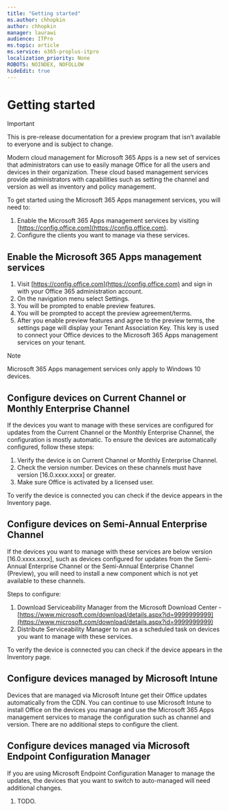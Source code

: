 ```yaml
---
title: "Getting started"
ms.author: chhopkin
author: chhopkin
manager: laurawi
audience: ITPro
ms.topic: article
ms.service: o365-proplus-itpro
localization_priority: None
ROBOTS: NOINDEX, NOFOLLOW
hideEdit: true
---
```


# Getting started

> [!IMPORTANT]
> This is pre-release documentation for a preview program that isn’t available to everyone and is subject to change.

Modern cloud management for Microsoft 365 Apps is a new set of services that administrators can use to easily manage Office for all the users and devices in their organization.  These cloud based management services provide administrators with capabilities such as setting the channel and version as well as inventory and policy management.

To get started using the Microsoft 365 Apps management services, you will need to:

1. Enable the Microsoft 365 Apps management services by visiting [https://config.office.com](https://config.office.com).
2. Configure the clients you want to manage via these services.

## Enable the Microsoft 365 Apps management services

1. Visit [https://config.office.com](https://config.office.com) and sign in with your Office 365 administration account.
2. On the navigation menu select Settings.
3. You will be prompted to enable preview features.
4. You will be prompted to accept the preview agreement/terms.
5. After you enable preview features and agree to the preview terms, the settings page will display your Tenant Association Key.  This key is used to connect your Office devices to the Microsoft 365 Apps management services on your tenant.

> [!NOTE]
> Microsoft 365 Apps management services only apply to Windows 10 devices.

## Configure devices on Current Channel or Monthly Enterprise Channel

If the devices you want to manage with these services are configured for updates from the Current Channel or the Monthly Enterprise Channel, the configuration is mostly automatic.  To ensure the devices are automatically configured, follow these steps:

1. Verify the device is on Current Channel or Monthly Enterprise Channel.
2. Check the version number.  Devices on these channels must have version [16.0.xxxx.xxxx] or greater.
3. Make sure Office is activated by a licensed user.

To verify the device is connected you can check if the device appears in the Inventory page.

## Configure devices on Semi-Annual Enterprise Channel

If the devices you want to manage with these services are below version [16.0.xxxx.xxxx], such as devices configured for updates from the Semi-Annual Enterprise Channel or the Semi-Annual Enterprise Channel (Preview), you will need to install a new component which is not yet available to these channels.

Steps to configure:

1. Download Serviceability Manager from the Microsoft Download Center - [https://www.microsoft.com/download/details.aspx?id=9999999999](https://www.microsoft.com/download/details.aspx?id=9999999999)
2. Distribute Serviceability Manager to run as a scheduled task on devices you want to manage with these services.

To verify the device is connected you can check if the device appears in the Inventory page.

## Configure devices managed by Microsoft Intune

Devices that are managed via Microsoft Intune get their Office updates automatically from the CDN.  You can continue to use Microsoft Intune to install Office on the devices you manage and use the Microsoft 365 Apps management services to manage the configuration such as channel and version.  There are no additional steps to configure the client.

## Configure devices managed via Microsoft Endpoint Configuration Manager

If you are using Microsoft Endpoint Configuration Manager to manage the updates, the devices that you want to switch to auto-managed will need additional changes.

1. TODO.
